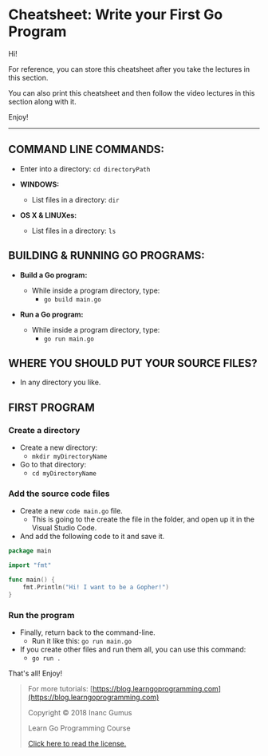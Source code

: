 # Cheatsheet: Write your First Go Program

Hi!

For reference, you can store this cheatsheet after you take the lectures in this section.

You can also print this cheatsheet and then follow the video lectures in this section along with it.

Enjoy!

---

## COMMAND LINE COMMANDS:

* Enter into a directory: `cd directoryPath`

* **WINDOWS:**

    * List files in a directory: `dir`

* **OS X & LINUXes:**

    * List files in a directory: `ls`

## BUILDING & RUNNING GO PROGRAMS:

* **Build a Go program:**

    * While inside a program directory, type:
        * `go build main.go`

* **Run a Go program:**

    * While inside a program directory, type:
        * `go run main.go`

## WHERE YOU SHOULD PUT YOUR SOURCE FILES?

* In any directory you like.

## FIRST PROGRAM

### Create a directory
* Create a new directory:
  * `mkdir myDirectoryName`
* Go to that directory:
  * `cd myDirectoryName`

### Add the source code files
* Create a new `code main.go` file.
  * This is going to the create the file in the folder, and open up it in the Visual Studio Code.
* And add the following code to it and save it.

```go
package main

import "fmt"

func main() {
    fmt.Println("Hi! I want to be a Gopher!")
}
```

### Run the program
* Finally, return back to the command-line.
  * Run it like this: `go run main.go`
* If you create other files and run them all, you can use this command:
  * `go run .`

That's all! Enjoy!

> For more tutorials: [https://blog.learngoprogramming.com](https://blog.learngoprogramming.com)
>
> Copyright © 2018 Inanc Gumus
>
> Learn Go Programming Course
>
> [Click here to read the license.](https://creativecommons.org/licenses/by-nc-sa/4.0/)
